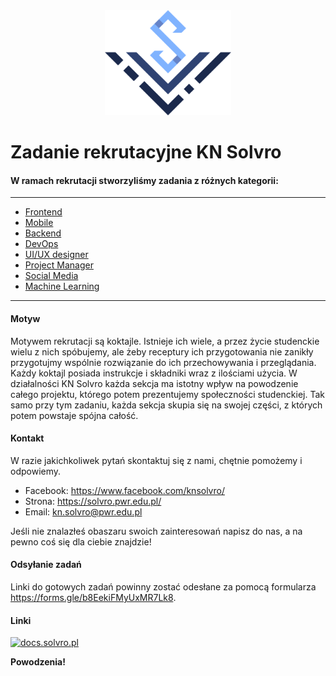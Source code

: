 <div align="center">
    <img src="./assets/logo.png" width="40%" />
</div>

# Zadanie rekrutacyjne KN Solvro

#### W ramach rekrutacji stworzyliśmy zadania z różnych kategorii:
---
  - [Frontend](./frontend.md)
  - [Mobile](./mobile.md)
  - [Backend](./backend.md)
  - [DevOps](./devops.md)
  - [UI/UX designer](./uiux.design.md)
  - [Project Manager](./projectmanager.md)
  - [Social Media](./socialmedia.md)
  - [Machine Learning](./machine_learning.md)
--- 

#### Motyw
Motywem rekrutacji są koktajle. Istnieje ich wiele, a przez życie studenckie wielu z nich spóbujemy, ale żeby receptury ich przygotowania nie zanikły przygotujmy wspólnie rozwiązanie do ich przechowywania i przeglądania. Każdy koktajl posiada instrukcje i składniki wraz z ilościami użycia. W działalności KN Solvro każda sekcja ma istotny wpływ na powodzenie całego projektu, którego potem prezentujemy społeczności studenckiej. Tak samo przy tym zadaniu, każda sekcja skupia się na swojej części, z których potem powstaje spójna całość.

#### Kontakt
W razie jakichkoliwek pytań skontaktuj się z nami, chętnie pomożemy i odpowiemy.
- Facebook: https://www.facebook.com/knsolvro/
- Strona: https://solvro.pwr.edu.pl/
- Email: [kn.solvro@pwr.edu.pl](mailto:kn.solvro@pwr.edu.pl)

Jeśli nie znalazłeś obaszaru swoich zainteresowań napisz do nas, a na pewno coś się dla ciebie znajdzie!

#### Odsyłanie zadań
Linki do gotowych zadań powinny zostać odesłane za pomocą formularza https://forms.gle/b8EekiFMyUxMR7Lk8.

#### Linki

[![docs.solvro.pl](https://i.imgur.com/fuV0gra.png)](https://docs.solvro.pl)

**Powodzenia!**
